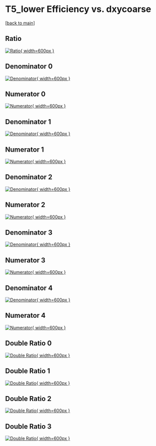 # T5_lower Efficiency vs. dxycoarse

[[back to main](./)]



## Ratio

[![Ratio](../mtv/var/T5_lower_vtr_321_0_eff_dxycoarse.png){ width=600px }](../mtv/var/T5_lower_vtr_321_0_eff_dxycoarse.pdf)

## Denominator 0

[![Denominator](../mtv/den/T5_lower_vtr_321_0_eff_dxycoarse_den0.png){ width=600px }](../mtv/den/T5_lower_vtr_321_0_eff_dxycoarse_den0.pdf)

## Numerator 0

[![Numerator](../mtv/num/T5_lower_vtr_321_0_eff_dxycoarse_num0.png){ width=600px }](../mtv/num/T5_lower_vtr_321_0_eff_dxycoarse_num0.pdf)

## Denominator 1

[![Denominator](../mtv/den/T5_lower_vtr_321_0_eff_dxycoarse_den1.png){ width=600px }](../mtv/den/T5_lower_vtr_321_0_eff_dxycoarse_den1.pdf)

## Numerator 1

[![Numerator](../mtv/num/T5_lower_vtr_321_0_eff_dxycoarse_num1.png){ width=600px }](../mtv/num/T5_lower_vtr_321_0_eff_dxycoarse_num1.pdf)

## Denominator 2

[![Denominator](../mtv/den/T5_lower_vtr_321_0_eff_dxycoarse_den2.png){ width=600px }](../mtv/den/T5_lower_vtr_321_0_eff_dxycoarse_den2.pdf)

## Numerator 2

[![Numerator](../mtv/num/T5_lower_vtr_321_0_eff_dxycoarse_num2.png){ width=600px }](../mtv/num/T5_lower_vtr_321_0_eff_dxycoarse_num2.pdf)

## Denominator 3

[![Denominator](../mtv/den/T5_lower_vtr_321_0_eff_dxycoarse_den3.png){ width=600px }](../mtv/den/T5_lower_vtr_321_0_eff_dxycoarse_den3.pdf)

## Numerator 3

[![Numerator](../mtv/num/T5_lower_vtr_321_0_eff_dxycoarse_num3.png){ width=600px }](../mtv/num/T5_lower_vtr_321_0_eff_dxycoarse_num3.pdf)

## Denominator 4

[![Denominator](../mtv/den/T5_lower_vtr_321_0_eff_dxycoarse_den4.png){ width=600px }](../mtv/den/T5_lower_vtr_321_0_eff_dxycoarse_den4.pdf)

## Numerator 4

[![Numerator](../mtv/num/T5_lower_vtr_321_0_eff_dxycoarse_num4.png){ width=600px }](../mtv/num/T5_lower_vtr_321_0_eff_dxycoarse_num4.pdf)

## Double Ratio 0

[![Double Ratio](../mtv/ratio/T5_lower_vtr_321_0_eff_dxycoarse_ratio0.png){ width=600px }](../mtv/ratio/T5_lower_vtr_321_0_eff_dxycoarse_ratio0.pdf)

## Double Ratio 1

[![Double Ratio](../mtv/ratio/T5_lower_vtr_321_0_eff_dxycoarse_ratio1.png){ width=600px }](../mtv/ratio/T5_lower_vtr_321_0_eff_dxycoarse_ratio1.pdf)

## Double Ratio 2

[![Double Ratio](../mtv/ratio/T5_lower_vtr_321_0_eff_dxycoarse_ratio2.png){ width=600px }](../mtv/ratio/T5_lower_vtr_321_0_eff_dxycoarse_ratio2.pdf)

## Double Ratio 3

[![Double Ratio](../mtv/ratio/T5_lower_vtr_321_0_eff_dxycoarse_ratio3.png){ width=600px }](../mtv/ratio/T5_lower_vtr_321_0_eff_dxycoarse_ratio3.pdf)

